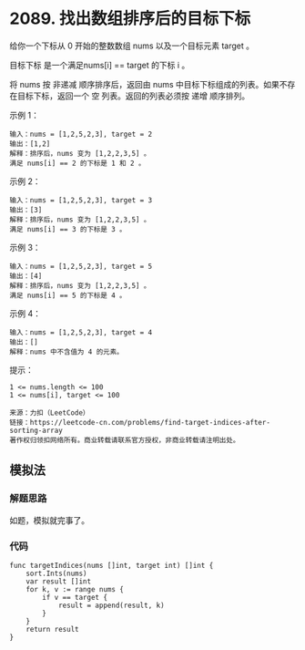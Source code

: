 # 2089. 找出数组排序后的目标下标

给你一个下标从 0 开始的整数数组 nums 以及一个目标元素 target 。

目标下标 是一个满足nums[i] == target 的下标 i 。

将 nums 按 非递减 顺序排序后，返回由 nums 中目标下标组成的列表。如果不存在目标下标，返回一个 空 列表。返回的列表必须按 递增 顺序排列。

示例 1：
```
输入：nums = [1,2,5,2,3], target = 2
输出：[1,2]
解释：排序后，nums 变为 [1,2,2,3,5] 。
满足 nums[i] == 2 的下标是 1 和 2 。
```
示例 2：
```
输入：nums = [1,2,5,2,3], target = 3
输出：[3]
解释：排序后，nums 变为 [1,2,2,3,5] 。
满足 nums[i] == 3 的下标是 3 。
```
示例 3：
```
输入：nums = [1,2,5,2,3], target = 5
输出：[4]
解释：排序后，nums 变为 [1,2,2,3,5] 。
满足 nums[i] == 5 的下标是 4 。
```
示例 4：
```
输入：nums = [1,2,5,2,3], target = 4
输出：[]
解释：nums 中不含值为 4 的元素。
```

提示：
```
1 <= nums.length <= 100
1 <= nums[i], target <= 100
```

```
来源：力扣（LeetCode）
链接：https://leetcode-cn.com/problems/find-target-indices-after-sorting-array
著作权归领扣网络所有。商业转载请联系官方授权，非商业转载请注明出处。
```
## 模拟法
### 解题思路
如题，模拟就完事了。

### 代码

```golang
func targetIndices(nums []int, target int) []int {
	sort.Ints(nums)
	var result []int
	for k, v := range nums {
		if v == target {
			result = append(result, k)
		}
	}
	return result
}
```